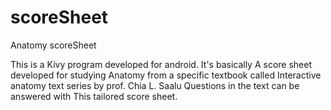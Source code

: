 # scoreSheet
Anatomy scoreSheet

This is a Kivy program developed for android. It's basically
A score sheet developed for studying 
Anatomy from a specific textbook called
Interactive anatomy text series by prof. Chia L. Saalu
Questions in the text can be answered with
This tailored score sheet.

